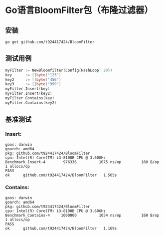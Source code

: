 # Go语言BloomFilter包（布隆过滤器）

## 安装
`go get github.com/t924417424/BloomFilter`

## 测试用例
```go
myFilter := NewBloomfilter(Config{HashLoop: 20})
key      := []byte("123")
key2     := []byte("456")
key3     := []byte("999")
myFilter.Insert(key)
myFilter.Insert(key2)
myFilter.Contains(key)
myFilter.Contains(key2)
```

## 基准测试
### Insert:
```
goos: darwin
goarch: amd64
pkg: github.com/t924417424/BloomFilter
cpu: Intel(R) Core(TM) i3-8100B CPU @ 3.60GHz
Benchmark_Insert-4   	  976336	      1075 ns/op	     160 B/op	       1 allocs/op
PASS
ok  	github.com/t924417424/BloomFilter	1.505s
```
### Contains:
```
goos: darwin
goarch: amd64
pkg: github.com/t924417424/BloomFilter
cpu: Intel(R) Core(TM) i3-8100B CPU @ 3.60GHz
Benchmark_Contains-4   	 1000000	      1054 ns/op	     160 B/op	       1 allocs/op
PASS
ok  	github.com/t924417424/BloomFilter	1.169s
```